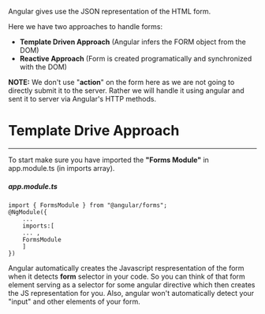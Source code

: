 Angular gives use the JSON representation of the HTML form.

Here we have two approaches to handle forms:
- **Template Driven Approach** (Angular infers the FORM object from the DOM)
- **Reactive Approach** (Form is created programatically and synchronized with the DOM)

**NOTE:** We don't use "**action**" on the form here as we are not going to directly submit it to the server.
Rather we will handle it using angular and sent it to server via Angular's HTTP methods.

# Template Drive Approach
-------
To start make sure you have imported the **"Forms Module"** in app.module.ts (in imports array).
##### app.module.ts
```
import { FormsModule } from "@angular/forms";
@NgModule({
    ...
    imports:[
    ... ,
    FormsModule
    ]
})
```
Angular automatically creates the Javascript respresentation of the form when it detects **form** selector in your code.
So you can think of that form element serving as a selector for some angular directive which then creates the JS representation for you. Also, angular won't automatically detect your "input" and other elements of your form.

